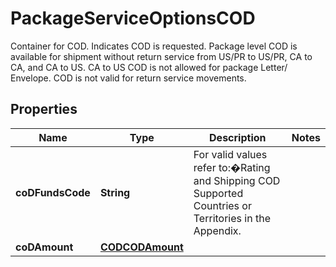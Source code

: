 

# PackageServiceOptionsCOD

Container for COD.  Indicates COD is requested. Package level COD is available for shipment without return service from US/PR to US/PR, CA to CA, and CA to US. CA to US COD is not allowed for package Letter/ Envelope. COD is not valid for return service movements.

## Properties

| Name | Type | Description | Notes |
|------------ | ------------- | ------------- | -------------|
|**coDFundsCode** | **String** | For valid values refer to:�Rating and Shipping COD Supported Countries or Territories in the Appendix. |  |
|**coDAmount** | [**CODCODAmount**](CODCODAmount.md) |  |  |



